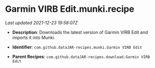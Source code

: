 # Garmin VIRB Edit.munki.recipe

_Last updated 2021-12-23 19:58:07Z_

- **Description**: Downloads the latest version of Garmin VIRB Edit and imports it into Munki.

- **Identifier**: `com.github.dataJAR-recipes.munki.Garmin VIRB Edit`

- **Parent Recipes**: `com.github.dataJAR-recipes.download.Garmin VIRB Edit`